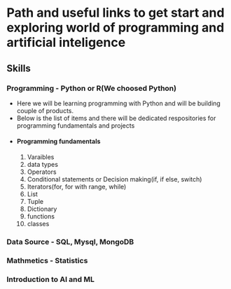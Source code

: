 # Path and useful links to get start and exploring world of programming and artificial inteligence 

## Skills

### Programming - Python or R(We choosed Python)
  - Here we will be learning programming with Python and will be building couple of products.
  - Below is the list of items and there will be dedicated respositories for programming fundamentals and projects 
  - #### Programming fundamentals
    1. Varaibles
    3. data types
    2. Operators 
    3. Conditional statements or Decision making(if, if else, switch) 
    4. Iterators(for, for with range, while) 
    5. List
    6. Tuple
    7. Dictionary
    8. functions
    9. classes
    
### Data Source - SQL, Mysql, MongoDB
  


### Mathmetics  - Statistics 


### Introduction to AI and ML



 

